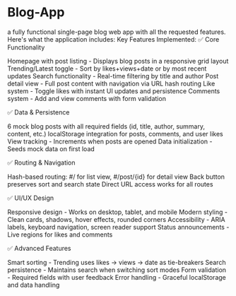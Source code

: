 # Blog-App

a fully functional single-page blog web app with all the requested features. Here's what the application includes:
Key Features Implemented:
✅ Core Functionality

Homepage with post listing - Displays blog posts in a responsive grid layout
Trending/Latest toggle - Sort by likes+views+date or by most recent updates
Search functionality - Real-time filtering by title and author
Post detail view - Full post content with navigation via URL hash routing
Like system - Toggle likes with instant UI updates and persistence
Comments system - Add and view comments with form validation

✅ Data & Persistence

6 mock blog posts with all required fields (id, title, author, summary, content, etc.)
localStorage integration for posts, comments, and user likes
View tracking - Increments when posts are opened
Data initialization - Seeds mock data on first load

✅ Routing & Navigation

Hash-based routing: #/ for list view, #/post/{id} for detail view
Back button preserves sort and search state
Direct URL access works for all routes

✅ UI/UX Design

Responsive design - Works on desktop, tablet, and mobile
Modern styling - Clean cards, shadows, hover effects, rounded corners
Accessibility - ARIA labels, keyboard navigation, screen reader support
Status announcements - Live regions for likes and comments

✅ Advanced Features

Smart sorting - Trending uses likes → views → date as tie-breakers
Search persistence - Maintains search when switching sort modes
Form validation - Required fields with user feedback
Error handling - Graceful localStorage and data handling
